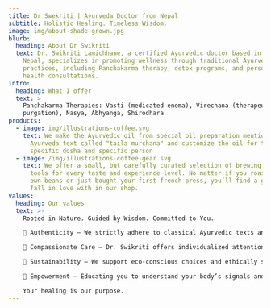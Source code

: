 ```yaml
---
title: Dr Swekriti | Ayurveda Doctor from Nepal
subtitle: Holistic Healing. Timeless Wisdom.
image: img/about-shade-grown.jpg
blurb:
  heading: About Dr Swikriti
  text: Dr. Swikriti Lamichhane, a certified Ayurvedic doctor based in Kathmandu,
    Nepal, specializes in promoting wellness through traditional Ayurvedic
    practices, including Panchakarma therapy, detox programs, and personalized
    health consultations.
intro:
  heading: What I offer
  text: >
    Panchakarma Therapies: Vasti (medicated enema), Virechana (therapeutic
    purgation), Nasya, Abhyanga, Shirodhara
products:
  - image: img/illustrations-coffee.svg
    text: We make the Ayurvedic oil from special oil preparation mentioned by
      Ayurveda text called "taila murchana" and customize the oil for the
      specific dosha and specific person
  - image: /img/illustrations-coffee-gear.svg
    text: We offer a small, but carefully curated selection of brewing gear and
      tools for every taste and experience level. No matter if you roast your
      own beans or just bought your first french press, you’ll find a gadget to
      fall in love with in our shop.
values:
  heading: Our values
  text: >-
    Rooted in Nature. Guided by Wisdom. Committed to You.

    🌿 Authenticity – We strictly adhere to classical Ayurvedic texts and time-tested practices.

    🌿 Compassionate Care – Dr. Swikriti offers individualized attention, especially focusing on women’s health and mental well-being.

    🌿 Sustainability – We support eco-conscious choices and ethically sourced herbs and ingredients.

    🌿 Empowerment – Educating you to understand your body’s signals and rhythms.

    Your healing is our purpose.
---
```

